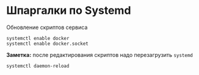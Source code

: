 # Шпаргалки по Systemd

Обновление скриптов сервиса
```
systemctl enable docker
systemctl enable docker.socket
```
**Заметка:** после редактирования скриптов надо перезагрузить `systemd`

```
systemctl daemon-reload
```
